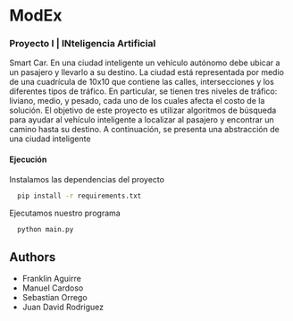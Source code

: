 # ModEx
### Proyecto I | INteligencia Artificial

Smart Car. En una ciudad inteligente un vehículo autónomo debe ubicar a un pasajero y 
llevarlo a su destino. La ciudad está representada por medio de una cuadrícula de 10x10 que 
contiene las calles, intersecciones y los diferentes tipos de tráfico. En particular, se tienen
tres niveles de tráfico: liviano, medio, y pesado, cada uno de los cuales afecta el costo de la 
solución. El objetivo de este proyecto es utilizar algoritmos de búsqueda para ayudar al vehículo 
inteligente a localizar al pasajero y encontrar un camino hasta su destino. A continuación, se 
presenta una abstracción de una ciudad inteligente

#### Ejecución

Instalamos las dependencias del proyecto
```bash
  pip install -r requirements.txt
```

Ejecutamos nuestro programa
```bash
  python main.py
```

## Authors

- Franklin Aguirre
- Manuel Cardoso
- Sebastian Orrego
- Juan David Rodriguez
